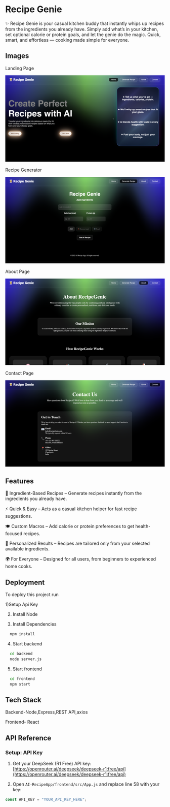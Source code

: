 
# Recipe Genie

✨ Recipe Genie is your casual kitchen buddy that instantly whips up recipes from the ingredients you already have. Simply add what’s in your kitchen, set optional calorie or protein goals, and let the genie do the magic. Quick, smart, and effortless — cooking made simple for everyone.


## Images

Landing Page

![Recipe Genie Demo](/project1.png)

Recipe Generator

![Recipe Genie Demo](/project2.png)

About Page

![Recipe Genie Demo](/project3.png)

Contact Page

![Recipe Genie Demo](/project4.png)



## Features

🧞 Ingredient-Based Recipes – Generate recipes instantly from the ingredients you already have.

⚡ Quick & Easy – Acts as a casual kitchen helper for fast recipe suggestions.

🍽 Custom Macros – Add calorie or protein preferences to get health-focused recipes.

🎯 Personalized Results – Recipes are tailored only from your selected available ingredients.

🌍 For Everyone – Designed for all users, from beginners to experienced home cooks.

## Deployment

To deploy this project run

1)Setup Api Key

2) Install Node

3) Install Dependencies

```bash
  npm install
```
4) Start backend

```bash
  cd backend
  node server.js
```
5) Start frontend

```bash
  cd frontend
  npm start
```


## Tech Stack

Backend-Node,Express,REST API,axios

Frontend- React




## API Reference

### Setup: API Key

1. Get your DeepSeek (R1 Free) API key:  
   [https://openrouter.ai/deepseek/deepseek-r1:free/api](https://openrouter.ai/deepseek/deepseek-r1:free/api)

2. Open `AI-RecipeApp/frontend/src/App.js` and replace line 58 with your key:

```javascript
const API_KEY = "YOUR_API_KEY_HERE";


